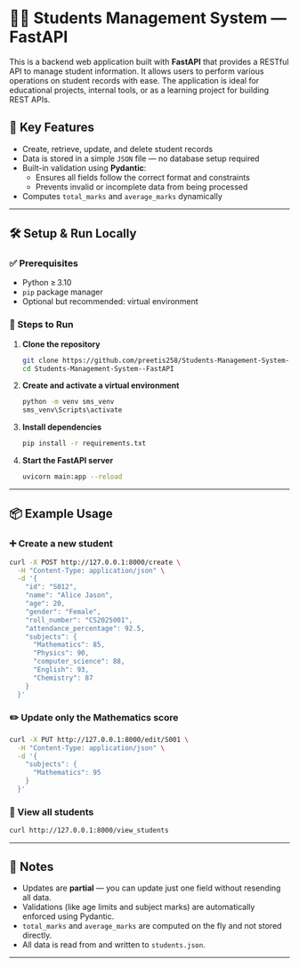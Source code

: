 # 🧑‍🎓 Students Management System — FastAPI

This is a backend web application built with **FastAPI** that provides a RESTful API to manage student information. It allows users to perform various operations on student records with ease. The application is ideal for educational projects, internal tools, or as a learning project for building REST APIs.

## 🔑 Key Features

- Create, retrieve, update, and delete student records
- Data is stored in a simple `JSON` file — no database setup required
- Built-in validation using **Pydantic**:
  - Ensures all fields follow the correct format and constraints
  - Prevents invalid or incomplete data from being processed
- Computes `total_marks` and `average_marks` dynamically

---

## 🛠️ Setup & Run Locally

### ✅ Prerequisites

- Python ≥ 3.10
- `pip` package manager
- Optional but recommended: virtual environment

### 🚀 Steps to Run

1. **Clone the repository**
   ```bash
   git clone https://github.com/preetis258/Students-Management-System--FastAPI.git
   cd Students-Management-System--FastAPI
   ```

2. **Create and activate a virtual environment**
   ```bash
   python -m venv sms_venv
   sms_venv\Scripts\activate
   ```

3. **Install dependencies**
   ```bash
   pip install -r requirements.txt
   ```

5. **Start the FastAPI server**
   ```bash
   uvicorn main:app --reload
   ```
---

## 📦 Example Usage

### ➕ Create a new student

```bash
curl -X POST http://127.0.0.1:8000/create \
  -H "Content-Type: application/json" \
  -d '{
    "id": "S012",
    "name": "Alice Jason",
    "age": 20,
    "gender": "Female",
    "roll_number": "CS2025001",
    "attendance_percentage": 92.5,
    "subjects": {
      "Mathematics": 85,
      "Physics": 90,
      "computer_science": 88,
      "English": 93,
      "Chemistry": 87
    }
  }'
```

### ✏️ Update only the Mathematics score

```bash
curl -X PUT http://127.0.0.1:8000/edit/S001 \
  -H "Content-Type: application/json" \
  -d '{
    "subjects": {
      "Mathematics": 95
    }
  }'
```

### 📄 View all students

```bash
curl http://127.0.0.1:8000/view_students
```

---

## 📌 Notes

- Updates are **partial** — you can update just one field without resending all data.
- Validations (like age limits and subject marks) are automatically enforced using Pydantic.
- `total_marks` and `average_marks` are computed on the fly and not stored directly.
- All data is read from and written to `students.json`.

---
